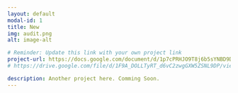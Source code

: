 ```yaml
---
layout: default
modal-id: 1
title: New
img: audit.png
alt: image-alt

# Reminder: Update this link with your own project link
project-url: https://docs.google.com/document/d/1p7cPRHJO9T8j6b5sYNBD9DPo-2a_5LV36HyQAnjjkA0/edit?usp=sharing 
# https://drive.google.com/file/d/1F9A_DOLLTyRT_d6vC2zwgGXW5ZSNL9DP/view?usp=sharing

description: Another project here. Comming Soon.
---
```

